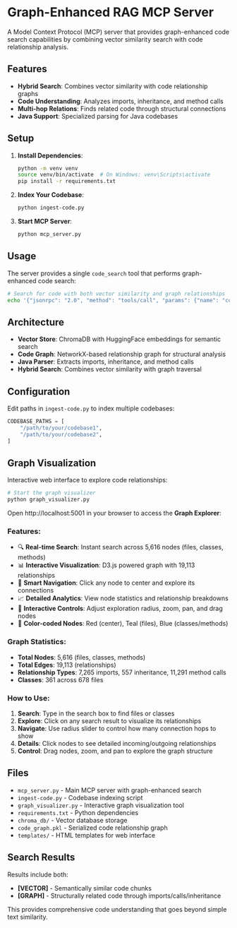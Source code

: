 # Graph-Enhanced RAG MCP Server

A Model Context Protocol (MCP) server that provides graph-enhanced code search capabilities by combining vector similarity search with code relationship analysis.

## Features

- **Hybrid Search**: Combines vector similarity with code relationship graphs
- **Code Understanding**: Analyzes imports, inheritance, and method calls
- **Multi-hop Relations**: Finds related code through structural connections
- **Java Support**: Specialized parsing for Java codebases

## Setup

1. **Install Dependencies**:
   ```bash
   python -m venv venv
   source venv/bin/activate  # On Windows: venv\Scripts\activate
   pip install -r requirements.txt
   ```

2. **Index Your Codebase**:
   ```bash
   python ingest-code.py
   ```

3. **Start MCP Server**:
   ```bash
   python mcp_server.py
   ```

## Usage

The server provides a single `code_search` tool that performs graph-enhanced code search:

```bash
# Search for code with both vector similarity and graph relationships
echo '{"jsonrpc": "2.0", "method": "tools/call", "params": {"name": "code_search", "arguments": {"query": "AdminTab user validation", "limit": 3}}, "id": 1}' | python mcp_server.py
```

## Architecture

- **Vector Store**: ChromaDB with HuggingFace embeddings for semantic search
- **Code Graph**: NetworkX-based relationship graph for structural analysis
- **Java Parser**: Extracts imports, inheritance, and method calls
- **Hybrid Search**: Combines vector similarity with graph traversal

## Configuration

Edit paths in `ingest-code.py` to index multiple codebases:

```python
CODEBASE_PATHS = [
    "/path/to/your/codebase1",
    "/path/to/your/codebase2",
]
```

## Graph Visualization

Interactive web interface to explore code relationships:

```bash
# Start the graph visualizer
python graph_visualizer.py
```

Open http://localhost:5001 in your browser to access the **Graph Explorer**:

### Features:
- 🔍 **Real-time Search**: Instant search across 5,616 nodes (files, classes, methods)
- 📊 **Interactive Visualization**: D3.js powered graph with 19,113 relationships
- 🎯 **Smart Navigation**: Click any node to center and explore its connections
- 📈 **Detailed Analytics**: View node statistics and relationship breakdowns
- 🔧 **Interactive Controls**: Adjust exploration radius, zoom, pan, and drag nodes
- 🎨 **Color-coded Nodes**: Red (center), Teal (files), Blue (classes/methods)

### Graph Statistics:
- **Total Nodes**: 5,616 (files, classes, methods)
- **Total Edges**: 19,113 (relationships)
- **Relationship Types**: 7,265 imports, 557 inheritance, 11,291 method calls
- **Classes**: 361 across 678 files

### How to Use:
1. **Search**: Type in the search box to find files or classes
2. **Explore**: Click on any search result to visualize its relationships
3. **Navigate**: Use radius slider to control how many connection hops to show
4. **Details**: Click nodes to see detailed incoming/outgoing relationships
5. **Control**: Drag nodes, zoom, and pan to explore the graph structure

## Files

- `mcp_server.py` - Main MCP server with graph-enhanced search
- `ingest-code.py` - Codebase indexing script
- `graph_visualizer.py` - Interactive graph visualization tool
- `requirements.txt` - Python dependencies
- `chroma_db/` - Vector database storage
- `code_graph.pkl` - Serialized code relationship graph
- `templates/` - HTML templates for web interface

## Search Results

Results include both:
- **[VECTOR]** - Semantically similar code chunks
- **[GRAPH]** - Structurally related code through imports/calls/inheritance

This provides comprehensive code understanding that goes beyond simple text similarity.